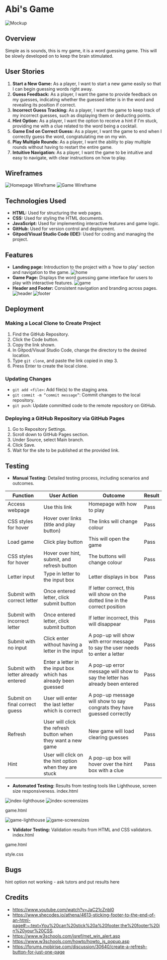 # Abi's Game
![Mockup](docs/mockup.png)
## Overview

Simple as is sounds, this is my game, it is a word guessing game. This will be slowly developed on to keep the brain stimulated.

## User Stories

1. **Start a New Game:** As a player, I want to start a new game easily so that I can begin guessing words right away.
2. **Guess Feedback:** As a player, I want the game to provide feedback on my guesses, indicating whether the guessed letter is in the word and revealing its position if correct.
3. **Incorrect Guess Tracking:** As a player, I want the game to keep track of my incorrect guesses, such as displaying them or deducting points.
4. **Hint Option:** As a player, I want the option to receive a hint if I'm stuck, providing me with a clue related to the word being a cocktail.
5. **Game End on Correct Guess:** As a player, I want the game to end when I correctly guess the word, congratulating me on my win.
6. **Play Multiple Rounds:** As a player, I want the ability to play multiple rounds without having to restart the entire game.
7. **Intuitive Navigation:** As a player, I want the game to be intuitive and easy to navigate, with clear instructions on how to play.

## Wireframes

![Homepage Wireframe](link_to_homepage_wireframe)
![Game Wireframe](link_to_game_wireframe)


## Technologies Used

- **HTML:** Used for structuring the web pages.
- **CSS:** Used for styling the HTML documents.
- **JavaScript:** Used for implementing interactive features and game logic.
- **GitHub:** Used for version control and deployment.
- **Gitpod/Visual Studio Code (IDE):** Used for coding and managing the project.

## Features

- **Landing page:** Introduction to the project with a 'how to play' section and navigation to the game.
![home](docs/home.png)
- **Game Page:** Displays the word guessing game interface for users to play with interactive features.
![game](docs/game.png)
- **Header and Footer:** Consistent navigation and branding across pages.
![header](docs/header.png)
![footer](docs/footer.png)


## Deployment

### Making a Local Clone to Create Project

1. Find the GitHub Repository.
2. Click the Code button.
3. Copy the link shown.
4. In Gitpod/Visual Studio Code, change the directory to the desired location.
5. Type `git clone`, and paste the link copied in step 3.
6. Press Enter to create the local clone.

### Updating Changes

- `git add <file>`: Add file(s) to the staging area.
- `git commit -m “commit message”`: Commit changes to the local repository.
- `git push`: Update committed code to the remote repository on GitHub.

### Deploying a GitHub Repository via GitHub Pages

1. Go to Repository Settings.
2. Scroll down to GitHub Pages section.
3. Under Source, select Main branch.
4. Click Save.
5. Wait for the site to be published at the provided link.

## Testing

- **Manual Testing:** Detailed testing process, including scenarios and outcomes. 


| Function | User Action | Outcome | Result |
|----------|-------------|---------|--------|
| Access webpage | Use this link | Homepage with how to play | Pass |
| CSS styles for hover | Hover over links (title and play button) | The links will change colour | Pass |
| Load game | Click play button | This will open the game | Pass |
| CSS styles for hover | Hover over hint, submit, and refresh button | The buttons will change colour | Pass |
| Letter input | Type in letter to the input box | Letter displays in box | Pass |
| Submit with correct letter | Once entered letter, click submit button | If letter correct, this will show on the dotted line in the correct position | Pass |
| Submit with incorrect letter | Once entered letter, click submit button | If letter incorrect, this will disappear | Pass |
| Submit with no input | Click enter without having a letter in the input | A pop-up will show with error message to say the user needs to enter a letter | Pass |
| Submit with letter already entered | Enter a letter in the input box which has already been guessed | A pop-up error message will show to say the letter has already been entered | Pass |
| Submit on final correct guess | User will enter the last letter which is correct | A pop-up message will show to say congrats they have guessed correctly | Pass |
| Refresh | User will click the refresh button when they want a new game | New game will load clearing guesses | Pass |
| Hint | User will click on the hint option when they are stuck | A pop-up box will hover over the hint box with a clue | Pass |


- **Automated Testing:** Results from testing tools like Lighthouse, screen size responsiveness.
index.html


![index-lighthouse](docs/index-lighthouse.png)
![index-screensizes](docs/index-screen-sizes.png)


game.html


![game-lighthouse](docs/game-lighthouse.png)
![game-screensizes](docs/game-screen-sizes.png)


- **Validator Testing:** Validation results from HTML and CSS validators.
index.html

game.html

style.css

## Bugs

hint option not working - ask tutors and put results here

## Credits

- https://www.youtube.com/watch?v=JaC21cZnbl0
- https://www.shecodes.io/athena/4613-sticking-footer-to-the-end-of-an-html-page#:~:text=You%20can%20stick%20a%20footer,the%20footer%20in%20your%20CSS.
- https://www.w3schools.com/jsref/met_win_alert.asp
- https://www.w3schools.com/howto/howto_js_popup.asp
- https://forums.mobirise.com/discussion/30640/create-a-refresh-button-for-just-one-page

